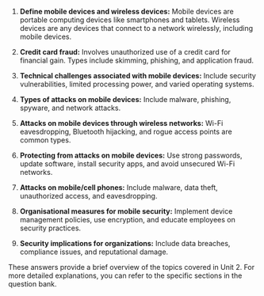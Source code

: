 

1. **Define mobile devices and wireless devices:** Mobile devices are portable computing devices like smartphones and tablets. Wireless devices are any devices that connect to a network wirelessly, including mobile devices.

2. **Credit card fraud:** Involves unauthorized use of a credit card for financial gain. Types include skimming, phishing, and application fraud.

3. **Technical challenges associated with mobile devices:** Include security vulnerabilities, limited processing power, and varied operating systems.

4. **Types of attacks on mobile devices:** Include malware, phishing, spyware, and network attacks.

5. **Attacks on mobile devices through wireless networks:** Wi-Fi eavesdropping, Bluetooth hijacking, and rogue access points are common types.

6. **Protecting from attacks on mobile devices:** Use strong passwords, update software, install security apps, and avoid unsecured Wi-Fi networks.

7. **Attacks on mobile/cell phones:** Include malware, data theft, unauthorized access, and eavesdropping.

8. **Organisational measures for mobile security:** Implement device management policies, use encryption, and educate employees on security practices.

9. **Security implications for organizations:** Include data breaches, compliance issues, and reputational damage.

These answers provide a brief overview of the topics covered in Unit 2. For more detailed explanations, you can refer to the specific sections in the question bank.

